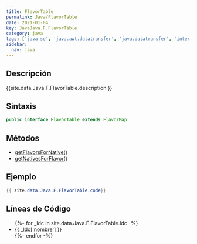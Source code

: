 ```yaml
---
title: FlavorTable
permalink: Java/FlavorTable
date: 2021-01-04
key: JavaJava.F.FlavorTable
category: java
tags: ['java se', 'java.awt.datatransfer', 'java.datatransfer', 'interface java', 'Java 1.4']
sidebar: 
  nav: java
---
```


## Descripción
{{site.data.Java.F.FlavorTable.description }}

## Sintaxis
~~~java
public interface FlavorTable extends FlavorMap
~~~

## Métodos
* [getFlavorsForNative()](/Java/FlavorTable/getFlavorsForNative)
* [getNativesForFlavor()](/Java/FlavorTable/getNativesForFlavor)

## Ejemplo
~~~java
{{ site.data.Java.F.FlavorTable.code}}
~~~

## Líneas de Código
<ul>
{%- for _ldc in site.data.Java.F.FlavorTable.ldc -%}
   <li>
       <a href="{{_ldc['url'] }}">{{ _ldc['nombre'] }}</a>
   </li>
{%- endfor -%}
</ul>
